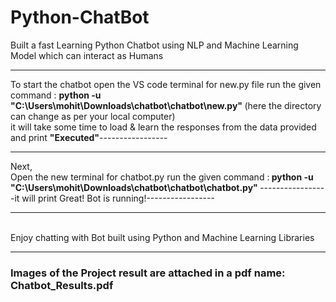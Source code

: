 # Python-ChatBot
Built a fast Learning Python Chatbot using NLP and Machine Learning Model which can interact as Humans
<hr>
To start the chatbot open the VS code terminal for new.py file
run the given command : <b>python -u "C:\Users\mohit\Downloads\chatbot\chatbot\new.py" </b> (here the directory can change as per your local computer)
<br> it will take some time to load & learn the responses from the data provided and print <b>"Executed"</b>-----------------
<hr>
Next,
<br> Open the new terminal for chatbot.py
run the given command :<b> python -u "C:\Users\mohit\Downloads\chatbot\chatbot\chatbot.py" </b>
-----------------it will print Great! Bot is running!-----------------
<hr>
<br> Enjoy chatting with Bot built using Python and Machine Learning Libraries
<hr>
<h3>Images of the Project result are attached in a pdf name: Chatbot_Results.pdf</h3>

